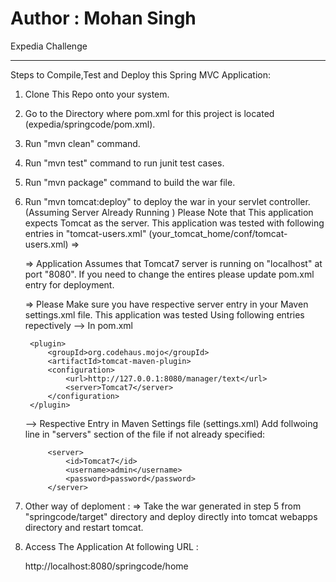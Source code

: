 Author : Mohan Singh
=======

Expedia Challenge

-----------------------
Steps to Compile,Test and Deploy this Spring MVC Application:

1. Clone This Repo onto your system.
2. Go to the Directory where pom.xml for this project is located (expedia/springcode/pom.xml).
3. Run "mvn clean" command.
4. Run "mvn test" command to run junit test cases.
5. Run "mvn package" command to build the war file.
6. Run "mvn tomcat:deploy" to deploy the war in your servlet controller. (Assuming Server Already Running )
   Please Note that This application expects Tomcat as the server.
   This application was tested with following entries in "tomcat-users.xml" (your_tomcat_home/conf/tomcat-users.xml)
   =>

	<tomcat-users>
		<role rolename="manager" />
		<role rolename="manager-gui" />
		<role rolename="manager-script" />
		<role rolename="admin" />
		<user username="admin" password="password" roles="admin,manager,manager-gui,manager-script" />
	</tomcat-users>
	
   => Application Assumes that Tomcat7 server is running on "localhost" at port "8080". If you need to change the entires please
   update pom.xml entry for deployment.

   => Please Make sure you have respective server entry in your Maven settings.xml file. This application was tested
      Using following entries repectively
	--> In pom.xml

		<plugin>
			<groupId>org.codehaus.mojo</groupId>
			<artifactId>tomcat-maven-plugin>
			<configuration>
				<url>http://127.0.0.1:8080/manager/text</url>
				<server>Tomcat7</server>
			</configuration>
		</plugin>
	--> Respective Entry in Maven Settings file (settings.xml)
		Add follwoing line in "servers" section of the file if not already specified: 

			<server>
				<id>Tomcat7</id>
				<username>admin</username>
				<password>password</password>
			</server>

7. Other way of deploment :
	=> Take the war generated in step 5 from "springcode/target" directory and deploy directly into tomcat webapps
	   directory and restart tomcat.

8. Access The Application At following URL :

	http://localhost:8080/springcode/home
		
